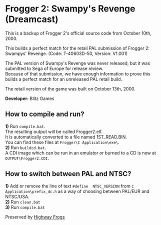 # Frogger 2: Swampy's Revenge (Dreamcast)  
This is a backup of Frogger 2's official source code from October 10th, 2000.  

This builds a perfect match for the retail PAL submission of Frogger 2: Swampys' Revenge. (Code: T-40603D-50, Version: V1.001)  


The PAL version of Swampy's Revenge was never released, but it was submitted to Sega of Europe for release review.  
Because of that submission, we have enough information to prove this builds a perfect match for an unreleased PAL retail build.  


The retail version of the game was built on October 13th, 2000.  

**Developer:** Blitz Games  

## How to compile and run?
**1)** Run `compile.bat`.  
The resulting output will be called Frogger2.elf.  
It is automatically converted to a file named 1ST_READ.BIN.  
You can find these files at `Frogger\C Application\exe\`.  
**2)** Run `buildcd.bat`.  
A CDI image which can be run in an emulator or burned to a CD is now at `OUTPUT\Frogger2.CDI`.  

## How to switch between PAL and NTSC?  
**1)** Add or remove the line of text `#define	NTSC_VERSION` from `C Application\prefix_dc.h` as a way of choosing between PAL/EUR and NTSC/USA.  
**2)** Run `clean.bat`  
**3)** Run `compile.bat`  

Preserved by [Highway Frogs](https://highwayfrogs.net/)